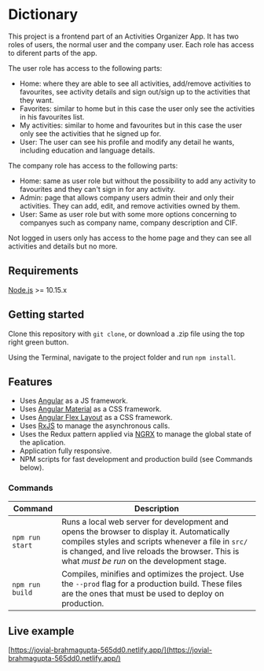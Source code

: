 # Dictionary

This project is a frontend part of an Activities Organizer App. It has two roles of users, the normal user and the company user. Each role has access to diferent parts of the app.

The user role has access to the following parts:

* Home: where they are able to see all activities, add/remove activities to favourites, see activity details and sign out/sign up to the activities that they want.
* Favorites: similar to home but in this case the user only see the activities in his favourites list.
* My activities: similar to home and favourites but in this case the user only see the activities that he signed up for.
* User: The user can see his profile and modify any detail he wants, including education and language details.

The company role has access to the following parts:

* Home: same as user role but without the possibility to add any activity to favourites and they can't sign in for any activity.
* Admin: page that allows company users admin their and only their activities. They can add, edit, and remove activities owned by them.
* User: Same as user role but with some more options concerning to companyes such as company name, company description and CIF.

Not logged in users only has access to the home page and they can see all activities and details but no more.


## Requirements

[Node.js](http://nodejs.org/) >= 10.15.x


## Getting started

Clone this repository with `git clone`, or download a .zip file using the top right green button.

Using the Terminal, navigate to the project folder and run `npm install`.


## Features

* Uses [Angular](https://angular.io/) as a JS framework.
* Uses [Angular Material](https://material.angular.io/) as a CSS framework.
* Uses [Angular Flex Layout](https://github.com/angular/flex-layout) as a CSS framework.
* Uses [RxJS](https://rxjs-dev.firebaseapp.com/) to manage the asynchronous calls.
* Uses the Redux pattern applied via [NGRX](https://ngrx.io/) to manage the global state of the aplication.
* Application fully responsive. 
* NPM scripts for fast development and production build (see Commands below).


### Commands

| Command | Description |
|---------|-------------|
| `npm run start` | Runs a local web server for development and opens the browser to display it. Automatically compiles styles and scripts whenever a file in `src/` is changed, and live reloads the browser. This is what *must be run* on the development stage. |
| `npm run build` | Compiles, minifies and optimizes the project. Use the `--prod` flag for a production build. These files are the ones that must be used to deploy on production. |


## Live example

[https://jovial-brahmagupta-565dd0.netlify.app/](https://jovial-brahmagupta-565dd0.netlify.app/)